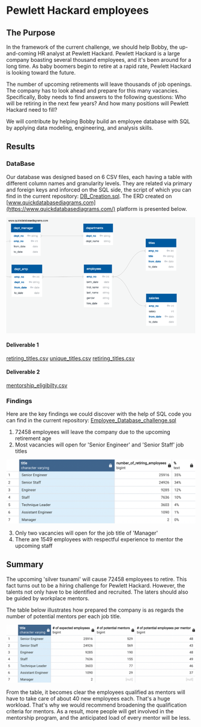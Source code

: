 # Pewlett Hackard employees

## The Purpose
In the framework of the current challenge, we should help Bobby, the up-and-coming HR analyst at Pewlett Hackard. Pewlett Hackard is a large company boasting several thousand employees, and it's been around for a long time. As baby boomers begin to retire at a rapid rate, Pewlett Hackard is looking toward the future.

The number of upcoming retirements will leave thousands of job openings. The company has to look ahead and prepare for this many vacancies. Specifically, Boby needs to find answers to the following questions: Who will be retiring in the next few years? And how many positions will Pewlett Hackard need to fill?

We will contribute by helping Bobby build an employee database with SQL by applying data modeling, engineering, and analysis skills.

## Results
### DataBase
Our database was designed based on 6 CSV files, each having a table with different column names and granularity levels. They are related via primary and foreign keys and inforced on the SQL side, the script of which you can find in the current repository: [DB_Creation.sql](https://github.com/ArmineKhanan/Pewlett_Hackard_employees/blob/main/DB_Creation.sql). The ERD created on [www.quickdatabasediagrams.com](https://www.quickdatabasediagrams.com/) platform is presented below.

<img src="https://github.com/ArmineKhanan/Pewlett_Hackard_employees/blob/main/ERD.png" width="800" />

#### Deliverable 1
[retiring_titles.csv](https://github.com/ArmineKhanan/Pewlett_Hackard_employees/blob/main/retiring_titles.csv)
[unique_titles.csv](https://github.com/ArmineKhanan/Pewlett_Hackard_employees/blob/main/unique_titles.csv)
[retiring_titles.csv](https://github.com/ArmineKhanan/Pewlett_Hackard_employees/blob/main/retiring_titles.csv)

#### Deliverable 2
[mentorship_eligibilty.csv](https://github.com/ArmineKhanan/Pewlett_Hackard_employees/blob/main/mentorship_eligibilty.csv)

### Findings

Here are the key findings we could discover with the help of SQL code you can find in the current repository: [Employee_Database_challenge.sql](https://github.com/ArmineKhanan/Pewlett_Hackard_employees/blob/main/Employee_Database_challenge.sql)
1. 72458 employees will leave the company due to the upcoming retirement age
2. Most vacancies will open for 'Senior Engineer' and 'Senior Staff' job titles

<img src="https://github.com/ArmineKhanan/Pewlett_Hackard_employees/blob/main/How%20many%20roles%20will%20need%20to%20be%20filled.png" width="800" />

3. Only two vacancies will open for the job title of 'Manager'
4. There are 1549 employees with respectful experience to mentor the upcoming staff

## Summary

The upcoming 'silver tsunami' will cause 72458 employees to retire. This fact turns out to be a hiring challenge for Pewlett Hackard. However, the talents not only have to be identified and recruited. The laters should also be guided by workplace mentors.

The table below illustrates how prepared the company is as regards the number of potential mentors per each job title.

<img src="https://github.com/ArmineKhanan/Pewlett_Hackard_employees/blob/main/Are%20there%20enough%20qualified%20employees.png" width="800" />

From the table, it becomes clear the employees qualified as mentors will have to take care of about 40 new employees each. That's a huge workload. That's why we would recommend broadening the qualification criteria for mentors. As a result, more people will get involved in the mentorship program, and the anticipated load of every mentor will be less.
